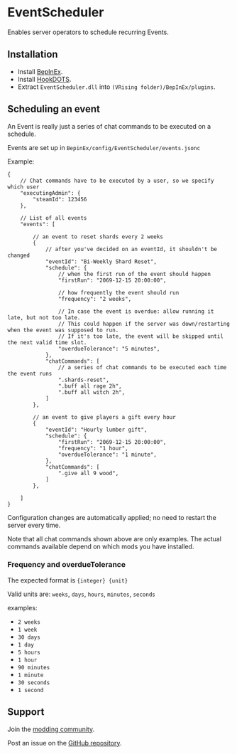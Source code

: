 # EventScheduler

Enables server operators to schedule recurring Events.


## Installation

- Install [BepInEx](https://v-rising.thunderstore.io/package/BepInEx/BepInExPack_V_Rising/).
- Install [HookDOTS](https://thunderstore.io/c/v-rising/p/cheesasaurus/HookDOTS_API/).
- Extract `EventScheduler.dll` into `(VRising folder)/BepInEx/plugins`.


## Scheduling an event

An Event is really just a series of chat commands to be executed on a schedule.

Events are set up in `BepinEx/config/EventScheduler/events.jsonc`

Example:
```jsonc
{
    // Chat commands have to be executed by a user, so we specify which user
    "executingAdmin": {
        "steamId": 123456
    },

    // List of all events
    "events": [

        // an event to reset shards every 2 weeks
        {
            // after you've decided on an eventId, it shouldn't be changed
            "eventId": "Bi-Weekly Shard Reset",
            "schedule": {
                // when the first run of the event should happen
                "firstRun": "2069-12-15 20:00:00",

                // how frequently the event should run
                "frequency": "2 weeks",

                // In case the event is overdue: allow running it late, but not too late.
                // This could happen if the server was down/restarting when the event was supposed to run.
                // If it's too late, the event will be skipped until the next valid time slot.
                "overdueTolerance": "5 minutes",
            },
            "chatCommands": [
                // a series of chat commands to be executed each time the event runs
                ".shards-reset",
                ".buff all rage 2h",
                ".buff all witch 2h",
            ]
        },

        // an event to give players a gift every hour
        {
            "eventId": "Hourly lumber gift",
            "schedule": {
                "firstRun": "2069-12-15 20:00:00",
                "frequency": "1 hour",
                "overdueTolerance": "1 minute",
            },
            "chatCommands": [
                ".give all 9 wood",
            ]
        },

    ]
}
```

Configuration changes are automatically applied; no need to restart the server every time.

Note that all chat commands shown above are only examples. The actual commands available depend on which mods you have installed.


### Frequency and overdueTolerance
The expected format is `{integer} {unit}`

Valid units are: `weeks`, `days`, `hours`, `minutes`, `seconds`

examples:
- `2 weeks`
- `1 week`
- `30 days`
- `1 day`
- `5 hours`
- `1 hour`
- `90 minutes`
- `1 minute`
- `30 seconds`
- `1 second`




## Support

Join the [modding community](https://vrisingmods.com/discord).

Post an issue on the [GitHub repository](https://github.com/cheesasaurus/V-rising-mods). 